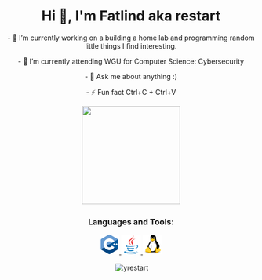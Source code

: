 <h1 align="center">Hi 👋, I'm Fatlind aka restart</h1>

<p align="center">- 🔭 I’m currently working on a building a home lab and programming random little things I find interesting.</p>

<p align="center">- 🌱 I’m currently attending WGU for Computer Science: Cybersecurity</p>

<p align="center">- 💬 Ask me about anything :)</p>

<p align="center">- ⚡ Fun fact Ctrl+C + Ctrl+V </p>
<p align="center"><img src="https://c.tenor.com/0heitU7-tg4AAAAC/copy-paste-paste.gif" width="200" height="200" /></p>




<h3 align="center">Languages and Tools:</h3>
<p align="center"> <a href="https://www.w3schools.com/cpp/" target="_blank"> <img src="https://raw.githubusercontent.com/devicons/devicon/master/icons/cplusplus/cplusplus-original.svg" alt="cplusplus" width="40" height="40"/> </a> <a href="https://www.java.com" target="_blank"> <img src="https://raw.githubusercontent.com/devicons/devicon/master/icons/java/java-original.svg" alt="java" width="40" height="40"/> </a> <a href="https://www.linux.org/" target="_blank"> <img src="https://raw.githubusercontent.com/devicons/devicon/master/icons/linux/linux-original.svg" alt="linux" width="40" height="40"/> </a> </p>

<p align="center">&nbsp;<img align="center" src="https://github-readme-stats.vercel.app/api?username=yrestart&show_icons=true&locale=en" alt="yrestart" /></p>
